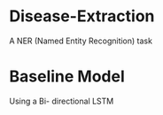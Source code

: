 # Disease-Extraction
A NER (Named Entity Recognition) task 

# Baseline Model
Using a Bi- directional LSTM
